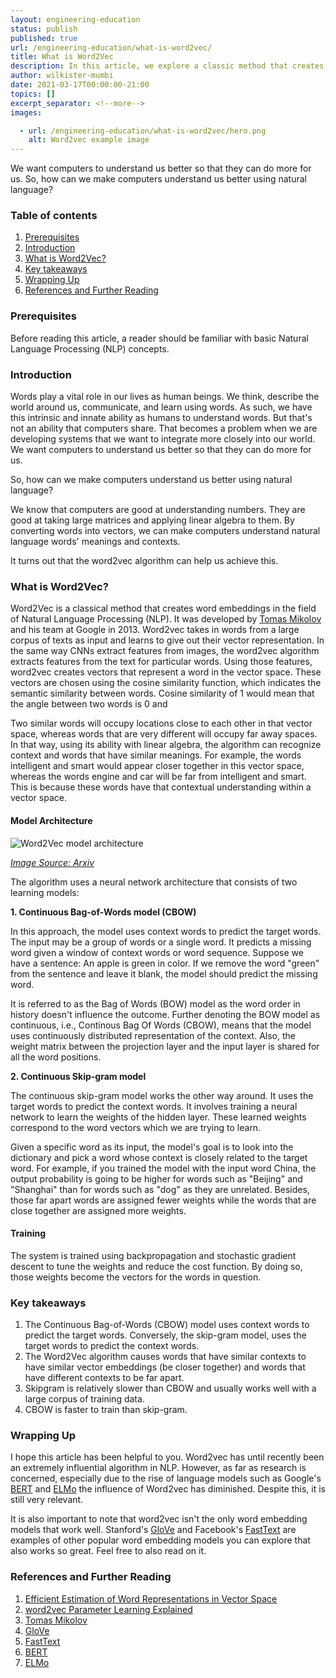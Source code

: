 ```yaml
---
layout: engineering-education
status: publish
published: true
url: /engineering-education/what-is-word2vec/
title: What is Word2Vec
description: In this article, we explore a classic method that creates word embeddings in NLP. It assists computers to better understand human beings through natural language.
author: wilkister-mumbi
date: 2021-03-17T00:00:00-21:00
topics: []
excerpt_separator: <!--more-->
images:

  - url: /engineering-education/what-is-word2vec/hero.png
    alt: Word2vec example image
---
```

We want computers to understand us better so that they can do more for us. So, how can we make computers understand us better using natural language?
<!--more-->

### Table of contents

1. [Prerequisites](#prerequisites)
2. [Introduction](#introduction)
3. [What is Word2Vec?](#what-is-word2vec)
4. [Key takeaways](#key-takeaways)
5. [Wrapping Up](#wrapping-up)
6. [References and Further Reading](#references-and-further-reading)

### Prerequisites

Before reading this article, a reader should be familiar with basic Natural Language Processing (NLP) concepts.

### Introduction

Words play a vital role in our lives as human beings. We think, describe the world around us, communicate, and learn using words. As such, we have this intrinsic and innate ability as humans to understand words. But that's not an ability that computers share. That becomes a problem when we are developing systems that we want to integrate more closely into our world. We want computers to understand us better so that they can do more for us.

So, how can we make computers understand us better using natural language?

We know that computers are good at understanding numbers. They are good at taking large matrices and applying linear algebra to them. By converting words into vectors, we can make computers understand natural language words' meanings and contexts.

It turns out that the word2vec algorithm can help us achieve this. 

### What is Word2Vec? 

Word2Vec is a classical method that creates word embeddings in the field of Natural Language Processing (NLP). It was developed by [Tomas Mikolov](https://en.wikipedia.org/wiki/Tomas_Mikolov) and his team at Google in 2013. Word2vec takes in words from a large corpus of texts as input and learns to give out their vector representation. In the same way CNNs extract features from images, the word2vec algorithm extracts features from the text for particular words. Using those features, word2vec creates vectors that represent a word in the vector space. These vectors are chosen using the cosine similarity function, which indicates the semantic similarity between words. Cosine similarity of 1 would mean that the angle between two words is 0 and 

Two similar words will occupy locations close to each other in that vector space, whereas words that are very different will occupy far away spaces. In that way, using its ability with linear algebra, the algorithm can recognize context and words that have similar meanings. For example, the words intelligent and smart would appear closer together in this vector space, whereas the words engine and car will be far from intelligent and smart. This is because these words have that contextual understanding within a vector space.

#### Model Architecture

![Word2Vec model architecture](/engineering-education/what-is-word2vec/cbow-skipgram.PNG)

*[Image Source: Arxiv](https://arxiv.org/pdf/1301.3781.pdf)*

The algorithm uses a neural network architecture that consists of two learning models:

**1. Continuous Bag-of-Words model (CBOW)**

In this approach, the model uses context words to predict the target words. The input may be a group of words or a single word. It predicts a missing word given a window of context words or word sequence.
Suppose we have a sentence:
An apple is green in color. If we remove the word "green" from the sentence and leave it blank, the model should predict the missing word.

It is referred to as the Bag of Words (BOW) model as the word order in history doesn't influence the outcome. Further denoting the BOW model as continuous, i.e., Continous Bag Of Words (CBOW), means that the model uses continuously distributed representation of the context.
Also, the weight matrix between the projection layer and the input layer is shared for all the word positions.

**2. Continuous Skip-gram model**

The continuous skip-gram model works the other way around. It uses the target words to predict the context words. It involves training a neural network to learn the weights of the hidden layer. These learned weights correspond to the word vectors which we are trying to learn.

Given a specific word as its input, the model's goal is to look into the dictionary and pick a word whose context is closely related to the target word. For example, if you trained the model with the input word China, the output probability is going to be higher for words such as "Beijing" and "Shanghai" than for words such as "dog" as they are unrelated.
Besides, those far apart words are assigned fewer weights while the words that are close together are assigned more weights.

#### Training

The system is trained using backpropagation and stochastic gradient descent to tune the weights and reduce the cost function. By doing so, those weights become the vectors for the words in question.

### Key takeaways

1. The Continuous Bag-of-Words (CBOW) model uses context words to predict the target words. Conversely, the skip-gram model, uses the target words to predict the context words.
2. The Word2Vec algorithm causes words that have similar contexts to have similar vector embeddings (be closer together) and words that have different contexts to be far apart.
3. Skipgram is relatively slower than CBOW and usually works well with a large corpus of training data.
4. CBOW is faster to train than skip-gram. 

### Wrapping Up

I hope this article has been helpful to you. Word2vec has until recently been an extremely influential algorithm in NLP. However, as far as research is concerned, especially due to the rise of language models such as Google's [BERT](https://en.wikipedia.org/wiki/BERT_(language_model)) and [ELMo](https://allennlp.org/elmo) the influence of Word2vec has diminished. Despite this, it is still very relevant.

It is also important to note that word2vec isn't the only word embedding models that work well. Stanford's [GloVe](https://en.wikipedia.org/wiki/GloVe_(machine_learning)) and Facebook's [FastText](https://fasttext.cc/) are examples of other popular word embedding models you can explore that also works so great. Feel free to also read on it.

### References and Further Reading

1. [Efficient Estimation of Word Representations in Vector Space](https://arxiv.org/pdf/1301.3781.pdf)
2. [word2vec Parameter Learning Explained](https://arxiv.org/pdf/1411.2738.pdf)
3. [Tomas Mikolov](https://en.wikipedia.org/wiki/Tomas_Mikolov)
4. [GloVe](https://en.wikipedia.org/wiki/GloVe_(machine_learning))
5. [FastText](https://fasttext.cc/)
6. [BERT](https://en.wikipedia.org/wiki/BERT_(language_model))
7. [ELMo](https://allennlp.org/elmo)
